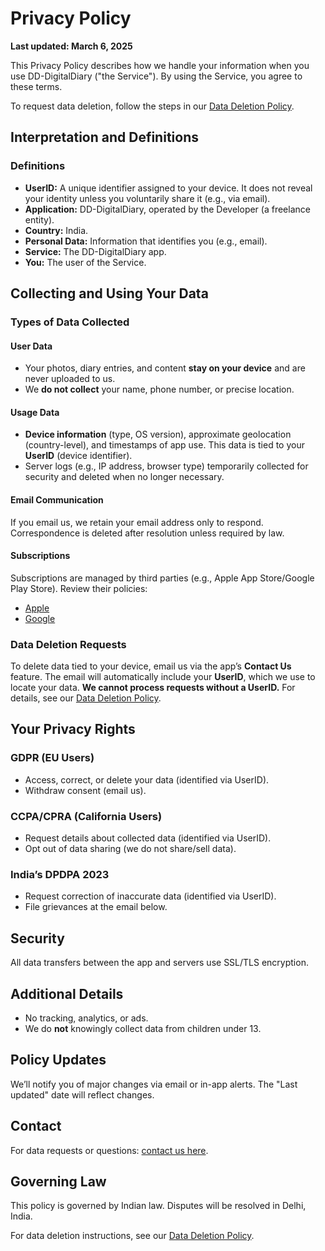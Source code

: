 # Privacy Policy

**Last updated: March 6, 2025**

This Privacy Policy describes how we handle your information when you use DD-DigitalDiary ("the Service"). By using the Service, you agree to these terms.

To request data deletion, follow the steps in our [Data Deletion Policy](https://dd-digitaldiary.co.in/data-deletion-policy.html).

## Interpretation and Definitions

### Definitions

- **UserID:** A unique identifier assigned to your device. It does not reveal your identity unless you voluntarily share it (e.g., via email).
- **Application:** DD-DigitalDiary, operated by the Developer (a freelance entity).
- **Country:** India.
- **Personal Data:** Information that identifies you (e.g., email).
- **Service:** The DD-DigitalDiary app.
- **You:** The user of the Service.

## Collecting and Using Your Data

### Types of Data Collected

#### User Data

- Your photos, diary entries, and content **stay on your device** and are never uploaded to us.
- We **do not collect** your name, phone number, or precise location.

#### Usage Data

- **Device information** (type, OS version), approximate geolocation (country-level), and timestamps of app use. This data is tied to your **UserID** (device identifier).
- Server logs (e.g., IP address, browser type) temporarily collected for security and deleted when no longer necessary.

#### Email Communication

If you email us, we retain your email address only to respond. Correspondence is deleted after resolution unless required by law.

#### Subscriptions

Subscriptions are managed by third parties (e.g., Apple App Store/Google Play Store). Review their policies:
- [Apple](https://www.apple.com/legal/privacy/)
- [Google](https://policies.google.com/privacy)

### Data Deletion Requests

To delete data tied to your device, email us via the app’s **Contact Us** feature. The email will automatically include your **UserID**, which we use to locate your data. **We cannot process requests without a UserID.** For details, see our [Data Deletion Policy](https://dd-digitaldiary.co.in/data-deletion-policy.html).

## Your Privacy Rights

### GDPR (EU Users)

- Access, correct, or delete your data (identified via UserID).
- Withdraw consent (email us).

### CCPA/CPRA (California Users)

- Request details about collected data (identified via UserID).
- Opt out of data sharing (we do not share/sell data).

### India’s DPDPA 2023

- Request correction of inaccurate data (identified via UserID).
- File grievances at the email below.

## Security

All data transfers between the app and servers use SSL/TLS encryption.

## Additional Details

- No tracking, analytics, or ads.
- We do **not** knowingly collect data from children under 13.

## Policy Updates

We’ll notify you of major changes via email or in-app alerts. The "Last updated" date will reflect changes.

## Contact

For data requests or questions: [contact us here](mailto:aleksandr_gabushev@proton.me).

## Governing Law

This policy is governed by Indian law. Disputes will be resolved in Delhi, India.

For data deletion instructions, see our [Data Deletion Policy](https://dd-digitaldiary.co.in/data-deletion-policy.html).
